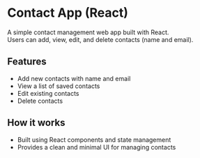 # Contact App (React)

A simple contact management web app built with React.  
Users can add, view, edit, and delete contacts (name and email).

## Features
- Add new contacts with name and email
- View a list of saved contacts
- Edit existing contacts
- Delete contacts

## How it works
- Built using React components and state management
- Provides a clean and minimal UI for managing contacts
